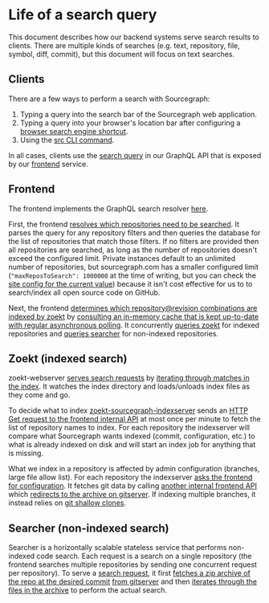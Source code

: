 # Life of a search query

This document describes how our backend systems serve search results to clients. There are multiple kinds of searches (e.g. text, repository, file, symbol, diff, commit), but this document will focus on text searches.

## Clients

There are a few ways to perform a search with Sourcegraph:

1. Typing a query into the search bar of the Sourcegraph web application.
2. Typing a query into your browser's location bar after configuring a [browser search engine shortcut](https://docs.sourcegraph.com/integration/browser_search_engine).
3. Using the [src CLI command](https://github.com/sourcegraph/src-cli).

In all cases, clients use the [search query](https://sourcegraph.com/search?q=repo:%5Egithub%5C.com/sourcegraph/sourcegraph%24+%5Cbsearch%5C%28+file:schema.graphql&patternType=regexp) in our GraphQL API that is exposed by our [frontend](https://sourcegraph.com/github.com/sourcegraph/sourcegraph/-/tree/cmd/frontend) service.

## Frontend

The frontend implements the GraphQL search resolver [here](https://sourcegraph.com/search?q=repo:%5Egithub%5C.com/sourcegraph/sourcegraph%24+func+%28r+*schemaResolver%29+Search%28).

First, the frontend [resolves which repositories need to be searched](https://sourcegraph.com/search?q=repo:%5Egithub%5C.com/sourcegraph/sourcegraph%24+func+%28r+*searchResolver%29+resolveRepositories%28&patternType=literal). It parses the query for any repository filters and then queries the database for the list of repositories that match those filters. If no filters are provided then all repositories are searched, as long as the number of repositories doesn't exceed the configured limit. Private instances default to an unlimited number of repositories, but sourcegraph.com has a smaller configured limit (`"maxReposToSearch": 1000000` at the time of writing, but you can check the [site config for the current value](https://sourcegraph.com/site-admin/configuration)) because it isn't cost effective for us to to search/index all open source code on GitHub.

Next, the frontend [determines which repository@revision combinations are indexed by zoekt](https://sourcegraph.com/search?q=repo:%5Egithub%5C.com/sourcegraph/sourcegraph%24+zoektIndexedRepos%28+file:indexed_search.go&patternType=literal) by [consulting an in-memory cache that is kept up-to-date with regular asynchronous polling](https://sourcegraph.com/search?q=repo:%5Egithub%5C.com/sourcegraph/sourcegraph%24+%22%29+start%28%22+file:internal/search/backend/text.go&patternType=regexp). It concurrently [queries zoekt](https://sourcegraph.com/search?q=context:global+repo:%5Egithub%5C.com/sourcegraph/sourcegraph%24+file:%5Einternal/search/run/textsearch%5C.go+indexed.Search%28&patternType=literal) for indexed repositories and [queries searcher](https://sourcegraph.com/search?q=repo:%5Egithub%5C.com/sourcegraph/sourcegraph%24+%22return+searchFilesInRepos%28%22+file:textsearch.go&patternType=regexp) for non-indexed repositories.

## Zoekt (indexed search)

zoekt-webserver [serves search requests](https://sourcegraph.com/search?q=context:global+repo:%5Egithub%5C.com/sourcegraph/zoekt%24+serveSearchErr%28&patternType=literal) by [iterating through matches in the index](https://sourcegraph.com/search?q=context:global+repo:%5Egithub%5C.com/sourcegraph/zoekt%24+func+%28d+*indexData%29+Search&patternType=literal). It watches the index directory and loads/unloads index files as they come and go.

To decide what to index [zoekt-sourcegraph-indexserver](https://sourcegraph.com/github.com/sourcegraph/zoekt/-/tree/cmd/zoekt-sourcegraph-indexserver) sends an [HTTP Get request to the frontend internal API](https://sourcegraph.com/search?q=context:global+r:github.com/sourcegraph/+-file:%28doc%7Ctest%7Cspec%29+%22/repos/index%22+fork:yes&patternType=regexp) at most once per minute to fetch the list of repository names to index. For each repository the indexserver will compare what Sourcegraph wants indexed (commit, configuration, etc.) to what is already indexed on disk and will start an index job for anything that is missing.

What we index in a repository is affected by admin configuration (branches, large file allow list). For each repository the indexserver [asks the frontend for configuration](https://sourcegraph.com/search?q=context:global+r:github.com/sourcegraph/+-file:%28doc%7Ctest%7Cspec%29+%22/search/configuration%22+fork:yes&patternType=regexp).
It fetches git data by calling [another internal frontend API](https://sourcegraph.com/search?q=repo:%5Egithub%5C.com/sourcegraph/zoekt%24+"func+tarballURL") which [redirects to the archive on gitserver](https://sourcegraph.com/search?q=context:global+repo:%5Egithub%5C.com/sourcegraph/sourcegraph%24+func+serveGitTar+file:internal.go&patternType=literal). If indexing multiple branches, it instead relies on [git shallow clones](https://sourcegraph.com/search?q=context:global+repo:%5Egithub%5C.com/sourcegraph/sourcegraph%24+-file:%28test%7Cspec%7Cdoc%29+GitUploadPack&patternType=literal).

## Searcher (non-indexed search)

Searcher is a horizontally scalable stateless service that performs non-indexed code search. Each request is a search on a single repository (the frontend searches multiple repositories by sending one concurrent request per repository). To serve a [search request](https://sourcegraph.com/search?q=repo:%5Egithub%5C.com/sourcegraph/sourcegraph%24+file:search/search.go+"s.search"), it first [fetches a zip archive of the repo at the desired commit](https://sourcegraph.com/github.com/sourcegraph/sourcegraph/-/blob/cmd/searcher/search/search.go#L190-199) [from gitserver](https://sourcegraph.com/search?q=repo:%5Egithub%5C.com/sourcegraph/sourcegraph%24+%22FetchTar:%22+file:searcher/main.go) and then [iterates through the files in the archive](https://sourcegraph.com/search?q=repo:%5Egithub%5C.com/sourcegraph/sourcegraph%24+%22func+concurrentFind%28%22) to perform the actual search.
